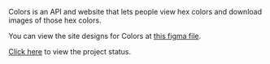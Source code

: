Colors is an API and website that lets people view hex colors and download
images of those hex colors.

You can view the site designs for Colors at [this figma
file](https://www.figma.com/file/oRHjNipcZfHQ2AMVNb0cCi/Colors?node-id=13%3A62).

[Click
here](https://wild-jasper-f86.notion.site/Colors-440dabb924ef42e3b5bba4223404e0a9)
to view the project status.


